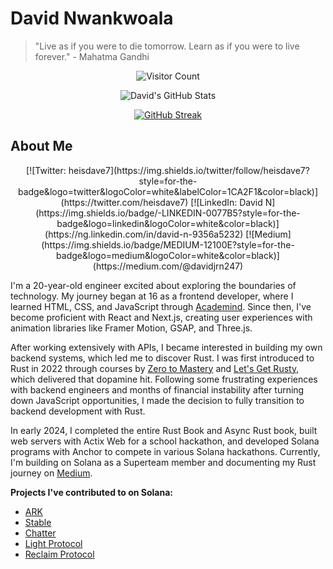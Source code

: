 # David Nwankwoala

> "Live as if you were to die tomorrow. Learn as if you were to live forever." - Mahatma Gandhi

<div align="center">

![Visitor Count](https://profile-counter.glitch.me/davidjrn247/count.svg)

![David's GitHub Stats](https://github-readme-stats.vercel.app/api?username=donjne&show_icons=true&theme=radical&hide_border=true&bg_color=0D1117&title_color=1CA2F1&icon_color=1CA2F1&text_color=FFFFFF)

[![GitHub Streak](https://git-hub-streak-stats.vercel.app?user=donjne&theme=slateorange)](https://git.io/streak-stats)

</div>

## About Me
<div align="center">
[![Twitter: heisdave7](https://img.shields.io/twitter/follow/heisdave7?style=for-the-badge&logo=twitter&logoColor=white&labelColor=1CA2F1&color=black)](https://twitter.com/heisdave7)
[![LinkedIn: David N](https://img.shields.io/badge/-LINKEDIN-0077B5?style=for-the-badge&logo=linkedin&logoColor=white&color=black)](https://ng.linkedin.com/in/david-n-9356a5232)
[![Medium](https://img.shields.io/badge/MEDIUM-12100E?style=for-the-badge&logo=medium&logoColor=white&color=black)](https://medium.com/@davidjrn247)
</div>

I'm a 20-year-old engineer excited about exploring the boundaries of technology. My journey began at 16 as a frontend developer, where I learned HTML, CSS, and JavaScript through [Academind](https://academind.com). Since then, I've become proficient with React and Next.js, creating user experiences with animation libraries like Framer Motion, GSAP, and Three.js.

After working extensively with APIs, I became interested in building my own backend systems, which led me to discover Rust. I was first introduced to Rust in 2022 through courses by [Zero to Mastery](https://youtube.com/@ZeroToMastery) and [Let's Get Rusty](https://youtube.com/@letsgetrusty), which delivered that dopamine hit. Following some frustrating experiences with backend engineers and months of financial instability after turning down JavaScript opportunities, I made the decision to fully transition to backend development with Rust.

In early 2024, I completed the entire Rust Book and Async Rust book, built web servers with Actix Web for a school hackathon, and developed Solana programs with Anchor to compete in various Solana hackathons. Currently, I'm building on Solana as a Superteam member and documenting my Rust journey on [Medium](https://medium.com/@davidjrn247).

**Projects I've contributed to on Solana:**
- [ARK](https://useark.xyz)
- [Stable](https://stable.fun)
- [Chatter](https://usechatter.app)
- [Light Protocol](https://github.com/Lightprotocol/groth16-solana)
- [Reclaim Protocol](https://github.com/reclaimprotocol/reclaim-solana-sdk)
